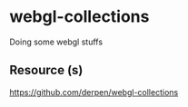 # webgl-collections
Doing some webgl stuffs

## Resource (s)
https://github.com/derpen/webgl-collections
